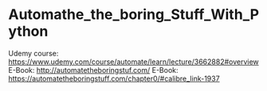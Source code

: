 # Automathe_the_boring_Stuff_With_Python
Udemy course: https://www.udemy.com/course/automate/learn/lecture/3662882#overview
E-Book: http://automatetheboringstuf.com/
E-Book: https://automatetheboringstuff.com/chapter0/#calibre_link-1937

